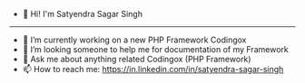 - 👋 Hi! I'm Satyendra Sagar Singh
-----------------------------------
- 🔭 I’m currently working on a new PHP Framework Codingox
- 🤔 I’m looking someone to help me for documentation of my Framework
- 💬 Ask me about anything related Codingox (PHP Framework)
- 📫 How to reach me: https://in.linkedin.com/in/satyendra-sagar-singh
